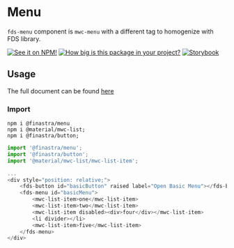 # Menu
`fds-menu` component is `mwc-menu` with a different tag to homogenize with FDS library. 

[![See it on NPM!](https://img.shields.io/npm/v/@finastra/menu?style=for-the-badge)](https://www.npmjs.com/package/@finastra/menu)
[![How big is this package in your project?](https://img.shields.io/bundlephobia/minzip/@finastra/menu?style=for-the-badge)](https://bundlephobia.com/result?p=@finastra/menu')
[![Storybook](https://shields.io/badge/-Play%20with%20this%20web%20component-2a0481?logo=storybook&style=for-the-badge)](https://finastra.github.io/finastra-design-system/?path=/story/components-menu--default)

## Usage

The full document can be found [here](https://github.com/material-components/material-web/tree/mwc/packages/menu) 


### Import

```
npm i @finastra/menu
npm i @material/mwc-list;
npm i @finastra/button;

```

```ts
import '@finastra/menu';
import '@finastra/button';
import '@material/mwc-list/mwc-list-item';

...
<div style="position: relative;">
    <fds-button id="basicButton" raised label="Open Basic Menu"></fds-button>
    <fds-menu id="basicMenu">
        <mwc-list-item>one</mwc-list-item>
        <mwc-list-item>two</mwc-list-item>
        <mwc-list-item disabled><div>four</div></mwc-list-item>
        <li divider></li>
        <mwc-list-item>five</mwc-list-item>
    </fds-menu>
</div>
```
